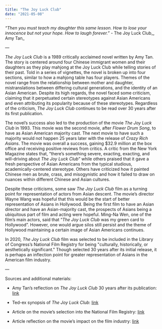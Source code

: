 ```yaml
---
title: "The Joy Luck Club"
date: "2021-05-08"
---
```


_“Then you must teach my daughter this same lesson. How to lose your innocence but not your hope. How to laugh forever.” -_ The Joy Luck Club_, Amy Tan_

—

_The Joy Luck Club_ is a 1989 critically acclaimed novel written by Amy Tan. The story is centered around four Chinese immigrant women and their daughters as they play mahjong at the Joy Luck Club while telling stories of their past. Told in a series of vignettes, the novel is broken up into four sections, similar to how a mahjong table has four players. Themes of the novel range from the relationship between mother and daughter, mistranslations between differing cultural generations, and the identity of an Asian American. Despite its high regards, the novel faced some criticism, claiming that it perpetuated certain stereotypes against Asian Americans and even attributing its popularity because of these stereotypes. Regardless of the criticism, _The Joy Luck Club_ continues to be read over 30 years after its first publication.

The novel’s success also led to the production of the movie _The Joy Luck Club_ in 1993. This movie was the second movie, after _Flower Drum Song_, to have as Asian American majority cast. The next movie to have such a majority would not happen 25 years later with the release of _Crazy Rich Asians_. The movie was overall a success, gaining $32.9 million at the box office and receiving positive reviews from critics. A critic from the New York Magazine states that, “there’s something severe, exacting, exacting, and will-driving about _The Joy Luck Club_” while others praised that it gave a fresh perspective of Asian Americans from the typical studious, academically-centered stereotype. Others have criticized how it painted Chinese men as brute, crass, and misogynistic and how it failed to draw on nuances within different Chinese and Asian cultures. 

Despite these criticisms, some saw _The Joy Luck Club_ film as a turning point for representation of actors from Asian descent. The movie’s director Wayne Wang was hopeful that this would be the start of better representation of Asians in Hollywood. Being the first film to have an Asian director and have an Asian-majority cast, the prospects of Asians being a ubiquitous part of film and acting were hopeful. Ming-Na Wen, one of the film’s main actors, said that “_The Joy Luck Club_ was my green card to Hollywood”. However, one would argue silos still persist and the theme of Hollywood maintaining a certain image of Asian Americans continues. 

In 2020, _The Joy Luck Club_ film was selected to be included in the Library of Congress’s National Film Registry for being "culturally, historically, or aesthetically significant." Though selected 30 years after its initial release, it is perhaps an inflection point for greater representation of Asians in the American film industry. 

—

Sources and additional materials:

-   Amy Tan’s reflection on _The Joy Luck Club_ 30 years after its publication: [link](https://lithub.com/amy-tan-reflects-on-30-years-since-the-joy-luck-club/) 
    
-   Ted-ex synopsis of _The Joy Luck Club_: [link](https://www.youtube.com/watch?v=DFgpr5LlDVA) 
    
-   Article on the movie’s selection into the National Film Registry: [link](https://www.washingtonpost.com/lifestyle/national-film-registry-2020-library-of-congress-joy-luck-club/2020/12/13/7a473a8c-3b18-11eb-98c4-25dc9f4987e8_story.html) 
    
-   Article reflection on the movie’s impact on the film industry: [link](https://www.nytimes.com/2018/09/09/movies/joy-luck-club-crazy-rich-asians.html)